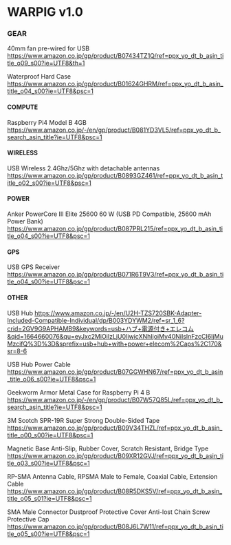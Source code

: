 # WARPIG v1.0 #

### GEAR ###

40mm fan pre-wired for USB
https://www.amazon.co.jp/gp/product/B07434TZ1Q/ref=ppx_yo_dt_b_asin_title_o09_s00?ie=UTF8&th=1

Waterproof Hard Case
https://www.amazon.co.jp/gp/product/B01624GHRM/ref=ppx_yo_dt_b_asin_title_o04_s00?ie=UTF8&psc=1

#### COMPUTE ####

Raspberry Pi4 Model B 4GB
https://www.amazon.co.jp/-/en/gp/product/B081YD3VL5/ref=ppx_yo_dt_b_search_asin_title?ie=UTF8&psc=1

#### WIRELESS ####

USB Wireless 2.4Ghz/5Ghz with detachable antennas
https://www.amazon.co.jp/gp/product/B0893GZ461/ref=ppx_yo_dt_b_asin_title_o02_s00?ie=UTF8&psc=1

#### POWER ####

Anker PowerCore III Elite 25600 60 W (USB PD Compatible, 25600 mAh Power Bank)
https://www.amazon.co.jp/gp/product/B087PRL215/ref=ppx_yo_dt_b_asin_title_o04_s00?ie=UTF8&psc=1

#### GPS ####

USB GPS Receiver 
https://www.amazon.co.jp/gp/product/B071R6T9V3/ref=ppx_yo_dt_b_asin_title_o04_s00?ie=UTF8&psc=1


#### OTHER ####

USB Hub
https://www.amazon.co.jp/-/en/U2H-TZS720SBK-Adapter-Included-Compatible-Individual/dp/B003YDYWM2/ref=sr_1_6?crid=2GV9G9APHAMB9&keywords=usb+ハブ+電源付き+エレコム&qid=1664660076&qu=eyJxc2MiOiIzLjU0IiwicXNhIjoiMy40NiIsInFzcCI6IjMuMzcifQ%3D%3D&sprefix=usb+hub+with+power+elecom%2Caps%2C170&sr=8-6

USB Hub Power Cable
https://www.amazon.co.jp/gp/product/B07GGWHN67/ref=ppx_yo_dt_b_asin_title_o06_s00?ie=UTF8&psc=1

Geekworm Armor Metal Case for Raspberry Pi 4 B 
https://www.amazon.co.jp/-/en/gp/product/B07W57Q85L/ref=ppx_yo_dt_b_search_asin_title?ie=UTF8&psc=1

3M Scotch SPR-19R Super Strong Double-Sided Tape
https://www.amazon.co.jp/gp/product/B09V34THZL/ref=ppx_yo_dt_b_asin_title_o00_s00?ie=UTF8&psc=1

Magnetic Base Anti-Slip, Rubber Cover, Scratch Resistant, Bridge Type
https://www.amazon.co.jp/gp/product/B09XR12GVJ/ref=ppx_yo_dt_b_asin_title_o03_s00?ie=UTF8&psc=1

RP-SMA Antenna Cable, RPSMA Male to Female, Coaxial Cable, Extension Cable
https://www.amazon.co.jp/gp/product/B08R5DKS5V/ref=ppx_yo_dt_b_asin_title_o05_s01?ie=UTF8&psc=1

SMA Male Connector Dustproof Protective Cover Anti-lost Chain Screw Protective Cap
https://www.amazon.co.jp/gp/product/B08J6L7W11/ref=ppx_yo_dt_b_asin_title_o05_s00?ie=UTF8&psc=1

